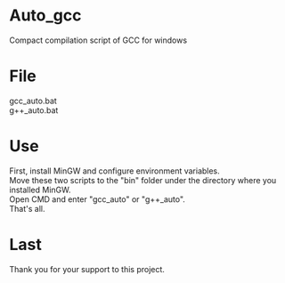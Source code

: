 # Auto_gcc
Compact compilation script of GCC for windows  
# File
gcc_auto.bat  
g++_auto.bat  
# Use
First, install MinGW and configure environment variables.  
Move these two scripts to the "bin" folder under the directory where you installed MinGW.  
Open CMD and enter "gcc_auto" or "g++_auto".  
That's all.  
# Last
Thank you for your support to this project.  